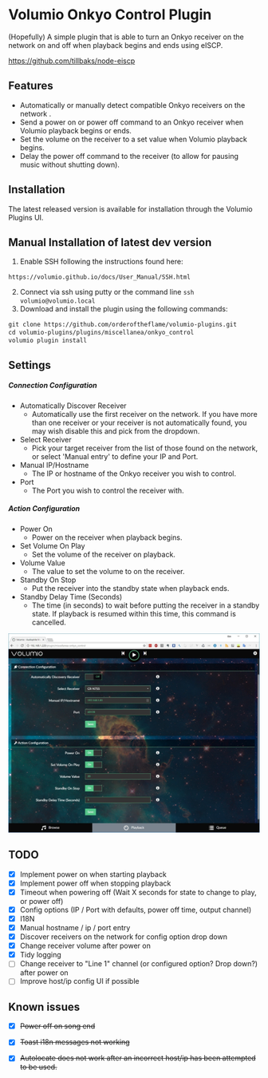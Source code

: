 #       Volumio Onkyo Control Plugin

(Hopefully) A simple plugin that is able to turn an Onkyo receiver on the network on and off when playback begins and ends using eISCP.

https://github.com/tillbaks/node-eiscp

## Features

- Automatically or manually detect compatible Onkyo receivers on the network .
- Send a power on or power off command to an Onkyo receiver when Volumio playback begins or ends.
- Set the volume on the receiver to a set value when Volumio playback begins.
- Delay the power off command to the receiver (to allow for pausing music without shutting down).

## Installation

The latest released version is available for installation through the Volumio Plugins UI.

## Manual Installation of latest dev version

1. Enable SSH following the instructions found here:
```
https://volumio.github.io/docs/User_Manual/SSH.html
```
2. Connect via ssh using putty or the command line ```ssh volumio@volumio.local```
3. Download and install the plugin using the following commands:
```
git clone https://github.com/orderoftheflame/volumio-plugins.git
cd volumio-plugins/plugins/miscellanea/onkyo_control
volumio plugin install
```
## Settings
##### Connection Configuration
- Automatically Discover Receiver
    - Automatically use the first receiver on the network. If you have more than one receiver or your receiver is not automatically found, you may wish disable this and pick from the dropdown.
- Select Receiver
    - Pick your target receiver from the list of those found on the network, or select 'Manual entry' to define your IP and Port.
- Manual IP/Hostname
    - The IP or hostname of the Onkyo receiver you wish to control.
- Port
    - The Port you wish to control the receiver with.
##### Action Configuration
- Power On
    - Power on the receiver when playback begins.
- Set Volume On Play
    - Set the volume of the receiver on playback.
- Volume Value
    - The value to set the volume to on the receiver.
- Standby On Stop
    - Put the receiver into the standby state when playback ends.
- Standby Delay Time (Seconds)
    - The time (in seconds) to wait before putting the receiver in a standby state. If playback is resumed within this time, this command is cancelled.


![Alt text](settings.jpg?raw=true "Settings and configuration")

## TODO

- [X] Implement power on when starting playback
- [X] Implement power off when stopping playback
- [X] Timeout when powering off (Wait X seconds for state to change to play, or power off)
- [X] Config options (IP / Port with defaults, power off time, output channel)
- [X] I18N
- [X] Manual hostname / ip / port entry
- [X] Discover receivers on the network for config option drop down
- [X] Change receiver volume after power on
- [X] Tidy logging
- [ ] Change receiver to "Line 1" channel (or configured option? Drop down?) after power on
- [ ] Improve host/ip config UI if possible

## Known issues

- [X] ~~Power off on song end~~
- [X] ~~Toast i18n messages not working~~
- [X] ~~Autolocate does not work after an incorrect host/ip has been attempted to be used.~~










